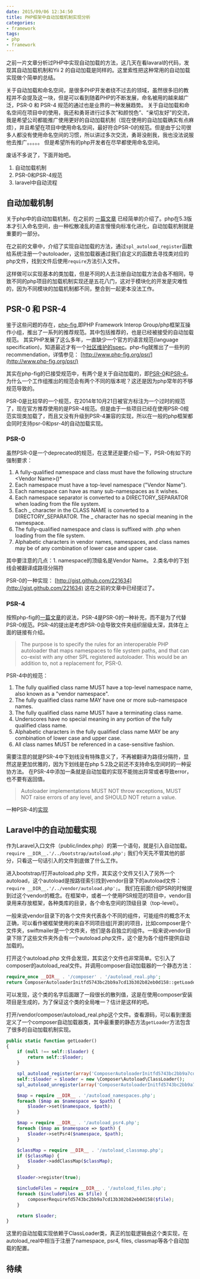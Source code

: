 ```yaml
---
date: 2015/09/06 12:34:50
title: PHP框架中自动加载机制实现分析
categories:
- framework
tags:
- php
- framework
---
```


之前一片文章分析过PHP中实现自动加载的方法，这几天在看lavaral的代码，发现其自动加载机制和Yii 2 的自动加载是同样的。这里索性把这种常用的自动加载实现做个简单的总结。

关于自动加载和命名空间，是很多PHP开发者绕不过去的领域，虽然很多旧的教程并不会提及这一块，但是可以看到随着PHP的不断发展，命名被用的越来越广泛，PSR-0 和 PSR-4 规范的通过也是业界的一种发展趋势。
关于自动加载和命名空间在项目中的使用，我还和勇哥进行过多次“和颜悦色”、“亲切友好”的交流，我是希望公司都能推广使用更好的自动加载机制（现在使用的自动加载确实有点麻烦），并且希望在项目中使用命名空间，最好符合PSR-0的规范。但是由于公司很多人都没有使用命名空间的习惯，所以讲过多次交流，勇哥没削我，我也没法说服他去推广。。。。。
但是希望所有的php开发者在尽早都使用命名空间。

废话不多说了，下面开始吧。

1. 自动加载机制
2. PSR-0和PSR-4规范
3. laravel中自动流程

<!-- more -->
## 自动加载机制 ##
关于php中的自动加载机制，在之前的 [一篇文章](http://wuxu92.github.io/php-using-spl-autoloader/) 已经简单的介绍了。php在5.3版本才引入命名空间，由一种松散凌乱的语言慢慢向标准化进化，自动加载机制就是重要的一部分。

在之前的文章中，介绍了实现自动加载的方法，通过`spl_autoload_register`函数给系统注册一个autoloader，这些加载器通过我们自定义的函数去寻找类对应的php文件，找到文件后使用`require`方法引入文件。

这样做可以实现基本的类加载，但是不同的人去注册自动加载方法会各不相同，导致不同的php项目的加载机制实现还是五花八门，这对于模块化的开发是灾难性的，因为不同模块的加载机制都不同，整合到一起更本没法工作。

## PSR-0 和 PSR-4 ##
鉴于这些问题的存在，[php-fig](http://www.php-fig.org/),即PHP Framework Interop Group/php框架互操作小组，推出了一系列的推荐规范。其中包括推荐的，也是已经被接受的自动加载规范。
其实PHP发展了这么多年，一直缺少一个官方的语言规范(language specification)，知道最近才有一个[社区维护的spec](https://github.com/php/php-langspec)。php-fig就推出了一些列的recommendation，详情参见： [http://www.php-fig.org/psr/](http://www.php-fig.org/psr/)

其实在php-fig的已接受规范中，有两个是关于自动加载的，即[PSR-0](http://www.php-fig.org/psr/psr-0/)和[PSR-4](http://www.php-fig.org/psr/psr-4/)。为什么一个工作组推出的规范会有两个不同的版本呢？这还是因为php常年的不够规范导致的。

PSR-0是比较早的一个规范，在2014年10月21日被官方标注为一个过时的规范了，现在官方推荐使用的是PSR-4规范。但是由于一些项目已经在使用PSR-0规范实现类加载了，而且又没有升级到PSR-4兼容的实现，所以在一般的php框架都会同时支持psr-0和psr-4的自动加载实现。

### PSR-0 ###
虽然PSR-0是一个deprecated的规范，在这里还是要介绍一下，PSR-0有如下的强制要求：

1. A fully-qualified namespace and class must have the following structure \<Vendor Name>\(<Namespace>\)*<Class Name>
1. Each namespace must have a top-level namespace ("Vendor Name").
1. Each namespace can have as many sub-namespaces as it wishes.
1. Each namespace separator is converted to a DIRECTORY_SEPARATOR when loading from the file system.
1. Each _ character in the CLASS NAME is converted to a DIRECTORY_SEPARATOR. The _ character has no special meaning in the namespace.
1. The fully-qualified namespace and class is suffixed with .php when loading from the file system.
1. Alphabetic characters in vendor names, namespaces, and class names may be of any combination of lower case and upper case.

其中要注意的几点：1. namespace的顶级名是Vendor Name。 2.类名中的下划线会被翻译成路径分隔符

PSR-0的一种实现： [http://gist.github.com/221634](http://gist.github.com/221634) 这在之前的文章中已经提过了。

### PSR-4 ###
按照php-fig的[一篇文章](http://www.php-fig.org/psr/psr-4/meta/)的说法，PSR-4是PSR-0的一种补充，而不是为了代替PSR-0规范。PSR-4的提出是考虑PSR-0会导致文件夹组织层级太深，具体在上面的链接有介绍。

> The purpose is to specify the rules for an interoperable PHP autoloader that maps namespaces to file system paths, and that can co-exist with any other SPL registered autoloader. This would be an addition to, not a replacement for, PSR-0.

PSR-4中的规范：

1. The fully qualified class name MUST have a top-level namespace name, also known as a "vendor namespace".
1. The fully qualified class name MAY have one or more sub-namespace names.
1. The fully qualified class name MUST have a terminating class name.
1. Underscores have no special meaning in any portion of the fully qualified class name.
1. Alphabetic characters in the fully qualified class name MAY be any combination of lower case and upper case.
1. All class names MUST be referenced in a case-sensitive fashion.

需要注意的就是PSR-4中下划线没有特殊意义了，不再被翻译为路径分隔符，显然这是更加优雅的，因为下划线是在php 5.2及之前还不支持命名空间时的一种妥协方法。
在PSR-4中添加一条就是自动加载的实现不能抛出异常或者导致error，也不要有返回值。

> Autoloader implementations MUST NOT throw exceptions, MUST NOT raise errors of any level, and SHOULD NOT return a value.

一种PSR-4的[实现](http://www.php-fig.org/psr/psr-4/examples/)


## Laravel中的自动加载实现 ##
作为Laravel入口文件（public/index.php）的第一个语句，就是引入自动加载。`require __DIR__.'/../bootstrap/autoload.php';` 我们今天先不管其他的部分，只看这一句话引入的文件到底做了什么工作。

进入bootstrap/打开autoload.php 文件，其实这个文件又引入了另外一个autoload，这个autoload是按路径索引找到vendor目录下的autoload文件： `require __DIR__.'/../vendor/autoload.php';`。 我们在前面介绍PSR的时候提到过这个vendor的概念。在框架中，或者一个使用PSR规范的项目中，vendor目录用来存放框架，各种类库的目录，各个命名空间的顶级目录（top-level）。

一般来说vendor目录下的各个文件夹代表各个不同的组件，可能组件的概念不太正确，可以看作被框架使用的来自不同项目组[开源]的项目，比如composer是个文件夹，swiftmailer是一个文件夹，他们是各自独立的组件。一般来说vendor目录下除了这些文件夹外会有一个autoload.php文件，这个是为各个组件提供自动加载的。

打开这个autoload.php 文件会发现，其实这个文件也非常简单。它引入了composer的autoload_real文件。并调用composer自动加载器的一个静态方法：

```php
require_once __DIR__ . '/composer' . '/autoload_real.php';
return ComposerAutoloaderInitfd5743bc2bb9a7cd13b302b82eb0d158::getLoader();
```
可以发现，这个类的名字后面跟了一段很长的散列值，这是在使用composer安装项目是生成的，为了保证这个类的全局唯一？估计是这样的吧。

打开/vendor/composer/autoload_real.php这个文件。查看源码，可以看到里面定义了一个composer自动加载器类，其中最重要的静态方法`getLoader`方法包含了很多的自动加载机制实现。

```php
public static function getLoader()
{
    if (null !== self::$loader) {
        return self::$loader;
    }

    spl_autoload_register(array('ComposerAutoloaderInitfd5743bc2bb9a7cd13b302b82eb0d158', 'loadClassLoader'), true, true);
    self::$loader = $loader = new \Composer\Autoload\ClassLoader();
    spl_autoload_unregister(array('ComposerAutoloaderInitfd5743bc2bb9a7cd13b302b82eb0d158', 'loadClassLoader'));

    $map = require __DIR__ . '/autoload_namespaces.php';
    foreach ($map as $namespace => $path) {
        $loader->set($namespace, $path);
    }

    $map = require __DIR__ . '/autoload_psr4.php';
    foreach ($map as $namespace => $path) {
        $loader->setPsr4($namespace, $path);
    }

    $classMap = require __DIR__ . '/autoload_classmap.php';
    if ($classMap) {
        $loader->addClassMap($classMap);
    }

    $loader->register(true);

    $includeFiles = require __DIR__ . '/autoload_files.php';
    foreach ($includeFiles as $file) {
        composerRequirefd5743bc2bb9a7cd13b302b82eb0d158($file);
    }

    return $loader;
}
```
这里的自动加载实现依赖于ClassLoader类，真正的加载逻辑由这个类实现，在autoload_real中相当于注册了namespace, psr4, files, classmap等各个自动加载的配置。


## 待续 ##
